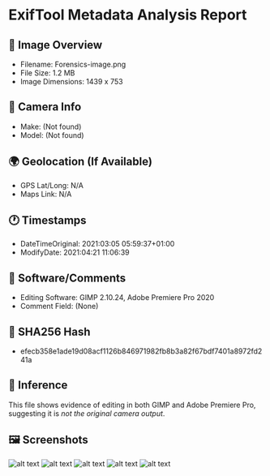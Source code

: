 # ExifTool Metadata Analysis Report

## 🔎 Image Overview
- Filename: Forensics-image.png
- File Size: 1.2 MB
- Image Dimensions: 1439 x 753

## 📸 Camera Info
- Make: (Not found)
- Model: (Not found)

## 🌍 Geolocation (If Available)
- GPS Lat/Long: N/A
- Maps Link: N/A

## 🕐 Timestamps
- DateTimeOriginal: 2021:03:05 05:59:37+01:00
- ModifyDate: 2021:04:21 11:06:39

## 📝 Software/Comments
- Editing Software: GIMP 2.10.24, Adobe Premiere Pro 2020
- Comment Field: (None)

## 🔐 SHA256 Hash
- efecb358e1ade19d08acf1126b846971982fb8b3a82f67bdf7401a8972fd241a

## 🧠 Inference
This file shows evidence of editing in both GIMP and Adobe Premiere Pro, suggesting it is *not the original camera output*.

## 🖼 Screenshots
![alt text](image1.jpg)
![alt text](image2.jpg)
![alt text](image3.jpg)
![alt text](image4.jpg)
![alt text](image5.jpg)
